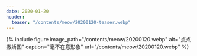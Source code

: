 ```yaml
---
date: 2020-01-20
header:
  teaser: "/contents/meow/20200120-teaser.webp"
---
```


{% include figure image_path="/contents/meow/20200120.webp" alt="点点撒娇图" caption="毫不在意形象" url="/contents/meow/20200120.webp" %}
